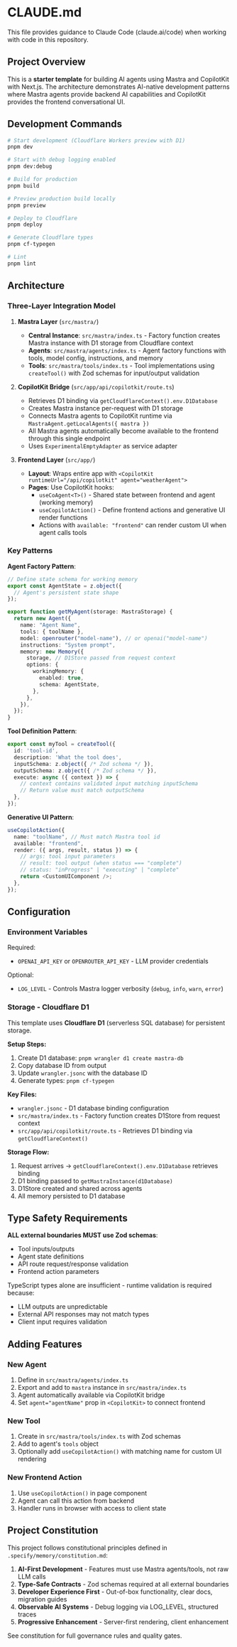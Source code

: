# CLAUDE.md

This file provides guidance to Claude Code (claude.ai/code) when working with code in this repository.

## Project Overview

This is a **starter template** for building AI agents using Mastra and CopilotKit with Next.js. The architecture demonstrates AI-native development patterns where Mastra agents provide backend AI capabilities and CopilotKit provides the frontend conversational UI.

## Development Commands

```bash
# Start development (Cloudflare Workers preview with D1)
pnpm dev

# Start with debug logging enabled
pnpm dev:debug

# Build for production
pnpm build

# Preview production build locally
pnpm preview

# Deploy to Cloudflare
pnpm deploy

# Generate Cloudflare types
pnpm cf-typegen

# Lint
pnpm lint
```

## Architecture

### Three-Layer Integration Model

1. **Mastra Layer** (`src/mastra/`)
   - **Central Instance**: `src/mastra/index.ts` - Factory function creates Mastra instance with D1 storage from Cloudflare context
   - **Agents**: `src/mastra/agents/index.ts` - Agent factory functions with tools, model config, instructions, and memory
   - **Tools**: `src/mastra/tools/index.ts` - Tool implementations using `createTool()` with Zod schemas for input/output validation

2. **CopilotKit Bridge** (`src/app/api/copilotkit/route.ts`)
   - Retrieves D1 binding via `getCloudflareContext().env.D1Database`
   - Creates Mastra instance per-request with D1 storage
   - Connects Mastra agents to CopilotKit runtime via `MastraAgent.getLocalAgents({ mastra })`
   - All Mastra agents automatically become available to the frontend through this single endpoint
   - Uses `ExperimentalEmptyAdapter` as service adapter

3. **Frontend Layer** (`src/app/`)
   - **Layout**: Wraps entire app with `<CopilotKit runtimeUrl="/api/copilotkit" agent="weatherAgent">`
   - **Pages**: Use CopilotKit hooks:
     - `useCoAgent<T>()` - Shared state between frontend and agent (working memory)
     - `useCopilotAction()` - Define frontend actions and generative UI render functions
     - Actions with `available: "frontend"` can render custom UI when agent calls tools

### Key Patterns

**Agent Factory Pattern**:
```typescript
// Define state schema for working memory
export const AgentState = z.object({
  // Agent's persistent state shape
});

export function getMyAgent(storage: MastraStorage) {
  return new Agent({
    name: "Agent Name",
    tools: { toolName },
    model: openrouter("model-name"), // or openai("model-name")
    instructions: "System prompt",
    memory: new Memory({
      storage, // D1Store passed from request context
      options: {
        workingMemory: {
          enabled: true,
          schema: AgentState,
        },
      },
    }),
  });
}
```

**Tool Definition Pattern**:
```typescript
export const myTool = createTool({
  id: 'tool-id',
  description: 'What the tool does',
  inputSchema: z.object({ /* Zod schema */ }),
  outputSchema: z.object({ /* Zod schema */ }),
  execute: async ({ context }) => {
    // context contains validated input matching inputSchema
    // Return value must match outputSchema
  },
});
```

**Generative UI Pattern**:
```typescript
useCopilotAction({
  name: "toolName", // Must match Mastra tool id
  available: "frontend",
  render: ({ args, result, status }) => {
    // args: tool input parameters
    // result: tool output (when status === "complete")
    // status: "inProgress" | "executing" | "complete"
    return <CustomUIComponent />;
  },
});
```

## Configuration

### Environment Variables

Required:
- `OPENAI_API_KEY` or `OPENROUTER_API_KEY` - LLM provider credentials

Optional:
- `LOG_LEVEL` - Controls Mastra logger verbosity (`debug`, `info`, `warn`, `error`)

### Storage - Cloudflare D1

This template uses **Cloudflare D1** (serverless SQL database) for persistent storage.

**Setup Steps:**
1. Create D1 database: `pnpm wrangler d1 create mastra-db`
2. Copy database ID from output
3. Update `wrangler.jsonc` with the database ID
4. Generate types: `pnpm cf-typegen`

**Key Files:**
- `wrangler.jsonc` - D1 database binding configuration
- `src/mastra/index.ts` - Factory function creates D1Store from request context
- `src/app/api/copilotkit/route.ts` - Retrieves D1 binding via `getCloudflareContext()`

**Storage Flow:**
1. Request arrives → `getCloudflareContext().env.D1Database` retrieves binding
2. D1 binding passed to `getMastraInstance(d1Database)`
3. D1Store created and shared across agents
4. All memory persisted to D1 database

## Type Safety Requirements

**ALL external boundaries MUST use Zod schemas**:
- Tool inputs/outputs
- Agent state definitions
- API route request/response validation
- Frontend action parameters

TypeScript types alone are insufficient - runtime validation is required because:
- LLM outputs are unpredictable
- External API responses may not match types
- Client input requires validation

## Adding Features

### New Agent
1. Define in `src/mastra/agents/index.ts`
2. Export and add to `mastra` instance in `src/mastra/index.ts`
3. Agent automatically available via CopilotKit bridge
4. Set `agent="agentName"` prop in `<CopilotKit>` to connect frontend

### New Tool
1. Create in `src/mastra/tools/index.ts` with Zod schemas
2. Add to agent's `tools` object
3. Optionally add `useCopilotAction()` with matching name for custom UI rendering

### New Frontend Action
1. Use `useCopilotAction()` in page component
2. Agent can call this action from backend
3. Handler runs in browser with access to client state

## Project Constitution

This project follows constitutional principles defined in `.specify/memory/constitution.md`:

1. **AI-First Development** - Features must use Mastra agents/tools, not raw LLM calls
2. **Type-Safe Contracts** - Zod schemas required at all external boundaries
3. **Developer Experience First** - Out-of-box functionality, clear docs, migration guides
4. **Observable AI Systems** - Debug logging via LOG_LEVEL, structured traces
5. **Progressive Enhancement** - Server-first rendering, client enhancement

See constitution for full governance rules and quality gates.
